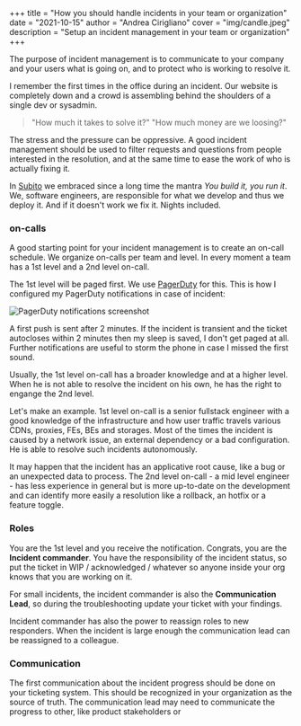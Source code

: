 +++
title = "How you should handle incidents in your team or organization"
date = "2021-10-15"
author = "Andrea Cirigliano"
cover = "img/candle.jpeg"
description = "Setup an incident management in your team or organization"
+++

The purpose of incident management is to communicate to your company and your users what is going on, and to protect who is working to resolve it.

I remember the first times in the office during an incident. Our website is completely down and a crowd is assembling behind the shoulders of a single dev or sysadmin.

> "How much it takes to solve it?"
> "How much money are we loosing?"

The stress and the pressure can be oppressive. A good incident management should be used to filter requests and questions from people interested in the resolution, and at the same time to ease the work of who is actually fixing it.

In [Subito](https://www.subito.it) we embraced since a long time the mantra *You build it, you run it*. We, software engineers, are responsible for what we develop and thus we deploy it. And if it doesn't work we fix it. Nights included.

### on-calls

A good starting point for your incident management is to create an on-call schedule. We organize on-calls per team and level. In every moment a team has a 1st level and a 2nd level on-call.

The 1st level will be paged first. We use [PagerDuty](https://www.pagerduty.com/) for this.
This is how I configured my PagerDuty notifications in case of incident:

![PagerDuty notifications screenshot](/img/incidents_pd_notifications.png "PagerDuty notifications screenshot")

A first push is sent after 2 minutes. If the incident is transient and the ticket autocloses within 2 minutes then my sleep is saved, I don't get paged at all. Further notifications are useful to storm the phone in case I missed the first sound.

Usually, the 1st level on-call has a broader knowledge and at a higher level. When he is not able to resolve the incident on his own, he has the right to engange the 2nd level.

Let's make an example. 1st level on-call is a senior fullstack engineer with a good knowledge of the infrastructure and how user traffic travels various CDNs, proxies, FEs, BEs and storages. Most of the times the incident is caused by a network issue, an external dependency or a bad configuration. He is able to resolve such incidents autonomously.

It may happen that the incident has an applicative root cause, like a bug or an unexpected data to process. The 2nd level on-call - a mid level engineer - has less experience in general but is more up-to-date on the development and can identify more easily a resolution like a rollback, an hotfix or a feature toggle.

### Roles

You are the 1st level and you receive the notification. Congrats, you are the **Incident commander**. 
You have the responsibility of the incident status, so put the ticket in WIP / acknowledged / whatever so anyone inside your org knows that you are working on it.

For small incidents, the incident commander is also the **Communication Lead**, so during the troubleshooting update your ticket with your findings.

Incident commander has also the power to reassign roles to new responders. When the incident is large enough the communication lead can be reassigned to a colleague.

### Communication

The first communication about the incident progress should be done on your ticketing system. This should be recognized in your organization as the source of truth.
The communication lead may need to communicate the progress to other, like product stakeholders or 
